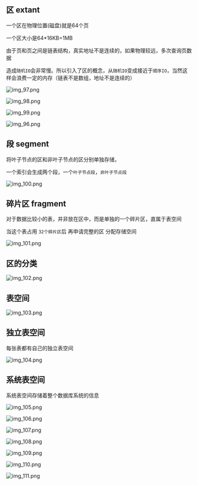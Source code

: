 区 extant
---

一个区在物理位置(磁盘)就是64个页

一个区大小是64*16KB=1MB

由于页和页之间是链表结构，真实地址不是连续的，如果物理较远，多次查询页数据

造成`随机IO`会非常慢。所以引入了区的概念，从`随机IO`变成接近于`顺序IO`，当然这样会浪费一定的内存（链表不是数组，地址不是连续的）

![img_97.png](img_97.png)

![img_98.png](img_98.png)

![img_99.png](img_99.png)

![img_96.png](img_96.png)


段 segment
---
将叶子节点的区和非叶子节点的区分别单独存储， 

一个索引会生成两个段，一个`叶子节点段`，`非叶子节点段`

![img_100.png](img_100.png)

碎片区 fragment
---
对于数据比较小的表，并非放在区中，而是单独的一个碎片区，直属于表空间

当这个表占用 `32个碎片区`后 再申请完整的区 分配存储空间

![img_101.png](img_101.png)

区的分类
---
![img_102.png](img_102.png)

表空间
---

![img_103.png](img_103.png)

独立表空间
---

每张表都有自己的独立表空间

![img_104.png](img_104.png)

系统表空间
---

系统表空间存储着整个数据库系统的信息

![img_105.png](img_105.png)

![img_106.png](img_106.png)

![img_107.png](img_107.png)

![img_108.png](img_108.png)

![img_109.png](img_109.png)

![img_110.png](img_110.png)

![img_111.png](img_111.png)
